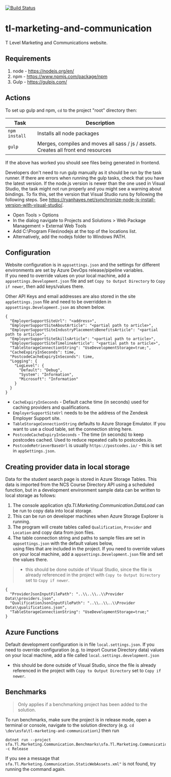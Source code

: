 [![Build Status](https://dev.azure.com/dfe-ssp/S126-Tlevelservice/_apis/build/status/S126-TL/Marketing%20%26%20Communication/tl-marketing-and-communication?repoName=SkillsFundingAgency%2Ftl-marketing-and-communication&branchName=master)](https://dev.azure.com/dfe-ssp/S126-Tlevelservice/_build/latest?definitionId=281&repoName=SkillsFundingAgency%2Ftl-marketing-and-communication&branchName=master)

# tl-marketing-and-communication

T Level Marketing and Communications website.


## Requirements 

1. node - https://nodejs.org/en/
2. npm - https://www.npmjs.com/package/npm
3. Gulp - https://gulpjs.com/


## Actions

To set up gulp and npm, `cd` to the project "root" directory then:

|Task|Description|
|----|-----------|
| `npm install` | Installs all node packages |
| `gulp` | Merges, compiles and moves all sass / js / assets. Creates all front end resources |

If the above has worked you should see files being generated in frontend.

Developers don't need to run gulp manually as it should be run by the task runner. If there are errors when running the gulp tasks, check that you have the latest version.
If the node.js version is newer than the one used in Visual Studio, the task might not run properly and you might see a warning about bindings.
To fix this, set the version that Visual Studio runs by following the following steps. See https://ryanhayes.net/synchronize-node-js-install-version-with-visual-studio/.
* Open Tools > Options
* In the dialog navigate to Projects and Solutions > Web Package Management > External Web Tools 
* Add C:\Program Files\nodejs at the top of the locations list.
* Alternatively, add the nodejs folder to Windows PATH.


## Configuration

Website configuration is in `appsettings.json` and the settings for different environments are set by Azure DevOps release/pipeline variables.  
If you need to override values on your local machine, add a `appsettings.Development.json` file and set `Copy to Output Directory` to `Copy if newer`, then add keys/values there.

Other API Keys and email addresses are also stored in the site `appSettings.json` file and need to be overridden in `appsettings.Development.json` as shown below.

```
{
  "EmployerSupportSiteUrl": "<address>",
  "EmployerSupportSiteAboutArticle": "<partial path to article>",
  "EmployerSupportSiteIndustryPlacementsBenefitsArticle": "<partial path to article>",
  "EmployerSupportSiteSkillsArticle": "<partial path to article>",
  "EmployerSupportSiteTimelineArticle": "<partial path to article>",
  "TableStorageConnectionString": "UseDevelopmentStorage=true;",
  "CacheExpiryInSeconds": time,
  "PostcodeCacheExpiryInSeconds": time,
  "Logging": {
    "LogLevel": {
      "Default": "Debug",
      "System": "Information",
      "Microsoft": "Information"
    }
  }
}
```

- `CacheExpiryInSeconds` - Default cache time (in seconds) used for caching providers and qualifications.
- `EmployerSupportSiteUrl` needs to be the address of the Zendesk Employer Support site.
- `TableStorageConnectionString` defaults to Azure Storage Emulator. If you want to use a cloud table, set the connection string here.
- `PostcodeCacheExpiryInSeconds` - The time (in seconds) to keep postcodes cached. Used to reduce repeated calls to postcodes.io.
- `PostcodeRetrieverBaseUrl` is usually `https://postcodes.io/` - this is set in `appSettings.json`.

## Creating provider data in local storage

Data for the student search page is stored in Azure Storage Tables. 
This data is imported from the NCS Course Directory API using a scheduled function, but in a development environment sample data can be written to local storage as follows:

1. The console application *sfa.Tl.Marketing.Communication.DataLoad* can be run to copy data into local storage. 
2. This can be run on developer machines when Azure Storage Explorer is running.
3. The program will create tables called `Qualification`, `Provider` and `Location` and copy data from json files.
4. The table connection string and paths to sample files are set in `appsettings.json` with the default values below,     
   using files that are included in the project.
   If you need to override values on your local machine, add a `appsettings.Development.json` file and set the values there.
>- this should be done outside of Visual Studio, since the file is already referenced in the project with `Copy to Output Directory` set to `Copy if newer`.

```
{
  "ProviderJsonInputFilePath": "..\\..\\..\\Provider Data\\providers.json",
  "QualificationJsonInputFilePath": "..\\..\\..\\Provider Data\\qualifications.json",
  "TableStorageConnectionString": "UseDevelopmentStorage=true;"
}
```

## Azure Functions

Default development configuration is in file `local.settings.json`.
If you need to override configuration (e.g. to import Course Directory data)  values on your local machine, add a file called `local.settings.development.json` 
- this should be done outside of Visual Studio, since the file is already referenced in the project with `Copy to Output Directory` set to `Copy if newer`.

## Benchmarks

> Only applies if a benchmarking project has been added to the solution.

To run benchmarks, make sure the project is in release mode, open a terminal or console, 
navigate to the solution directory (e.g. `cd \dev\esfa\tl-marketing-and-communication\`) 
then run
```
dotnet run --project sfa.Tl.Marketing.Communication.Benchmarks\sfa.Tl.Marketing.Communication.Benchmarks.csproj -c Release
```

If you see a message that `sfa.Tl.Marketing.Communication.StaticWebAssets.xml"` is not found, try running the command again.


